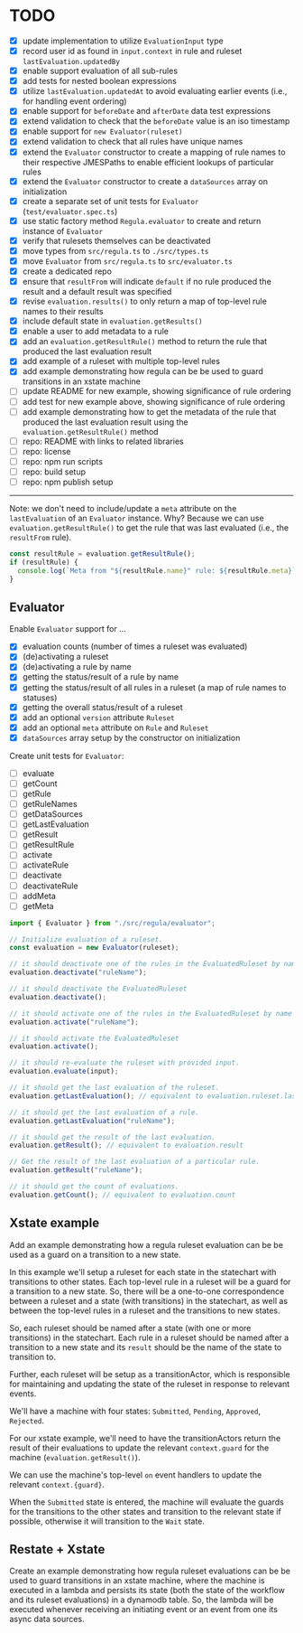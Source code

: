 # TODO

- [x] update implementation to utilize `EvaluationInput` type
- [x] record user id as found in `input.context` in rule and ruleset `lastEvaluation.updatedBy`
- [x] enable support evaluation of all sub-rules
- [x] add tests for nested boolean expressions
- [x] utilize `lastEvaluation.updatedAt` to avoid evaluating earlier events
      (i.e., for handling event ordering)
- [x] enable support for `beforeDate` and `afterDate` data test expressions
- [x] extend validation to check that the `beforeDate` value is an iso timestamp
- [x] enable support for `new Evaluator(ruleset)`
- [x] extend validation to check that all rules have unique names
- [x] extend the `Evaluator` constructor to create a mapping of rule names
      to their respective JMESPaths to enable efficient lookups of particular rules
- [x] extend the `Evaluator` constructor to create a `dataSources` array on initialization
- [x] create a separate set of unit tests for `Evaluator` (`test/evaluator.spec.ts`)
- [x] use static factory method `Regula.evaluator` to create and return instance of `Evaluator`
- [x] verify that rulesets themselves can be deactivated
- [x] move types from `src/regula.ts` to `./src/types.ts`
- [x] move `Evaluator` from `src/regula.ts` to `src/evaluator.ts`
- [x] create a dedicated repo
- [x] ensure that `resultFrom` will indicate `default` if no rule produced the result
      and a default result was specified
- [x] revise `evaluation.results()` to only return a map of top-level rule names to their results
- [x] include default state in `evaluation.getResults()`
- [x] enable a user to add metadata to a rule
- [x] add an `evaluation.getResultRule()` method to return the rule that produced the last evaluation result
- [x] add example of a ruleset with multiple top-level rules
- [x] add example demonstrating how regula can be be used to guard transitions in an xstate machine
- [ ] update README for new example, showing significance of rule ordering
- [ ] add test for new example above, showing significance of rule ordering
- [ ] add example demonstrating how to get the metadata of the rule that produced the last
      evaluation result using the `evaluation.getResultRule()` method
- [ ] repo: README with links to related libraries
- [ ] repo: license
- [ ] repo: npm run scripts
- [ ] repo: build setup
- [ ] repo: npm publish setup

---

Note: we don't need to include/update a `meta` attribute on the `lastEvaluation` of an `Evaluator` instance. Why? Because we can use `evaluation.getResultRule()` to get the rule that was last evaluated (i.e., the `resultFrom` rule).

```ts
const resultRule = evaluation.getResultRule();
if (resultRule) {
  console.log(`Meta from "${resultRule.name}" rule: ${resultRule.meta}`);
}
```

## Evaluator

Enable `Evaluator` support for ...

- [x] evaluation counts (number of times a ruleset was evaluated)
- [x] (de)activating a ruleset
- [x] (de)activating a rule by name
- [x] getting the status/result of a rule by name
- [x] getting the status/result of all rules in a ruleset (a map of rule names to statuses)
- [x] getting the overall status/result of a ruleset
- [x] add an optional `version` attribute `Ruleset`
- [x] add an optional `meta` attribute on `Rule` and `Ruleset`
- [x] `dataSources` array setup by the constructor on initialization

Create unit tests for `Evaluator`:

- [ ] evaluate
- [ ] getCount
- [ ] getRule
- [ ] getRuleNames
- [ ] getDataSources
- [ ] getLastEvaluation
- [ ] getResult
- [ ] getResultRule
- [ ] activate
- [ ] activateRule
- [ ] deactivate
- [ ] deactivateRule
- [ ] addMeta
- [ ] getMeta

```ts
import { Evaluator } from "./src/regula/evaluator";

// Initialize evaluation of a ruleset.
const evaluation = new Evaluator(ruleset);

// it should deactivate one of the rules in the EvaluatedRuleset by name
evaluation.deactivate("ruleName");

// it should deactivate the EvaluatedRuleset
evaluation.deactivate();

// it should activate one of the rules in the EvaluatedRuleset by name
evaluation.activate("ruleName");

// it should activate the EvaluatedRuleset
evaluation.activate();

// it should re-evaluate the ruleset with provided input.
evaluation.evaluate(input);

// it should get the last evaluation of the ruleset.
evaluation.getLastEvaluation(); // equivalent to evaluation.ruleset.lastEvaluation

// it should get the last evaluation of a rule.
evaluation.getLastEvaluation("ruleName");

// it should get the result of the last evaluation.
evaluation.getResult(); // equivalent to evaluation.result

// Get the result of the last evaluation of a particular rule.
evaluation.getResult("ruleName");

// it should get the count of evaluations.
evaluation.getCount(); // equivalent to evaluation.count
```

## Xstate example

Add an example demonstrating how a regula ruleset evaluation can be be used as a guard on a transition to a new state.

In this example we'll setup a ruleset for each state in the statechart with transitions to other states. Each top-level rule in a ruleset will be a guard for a transition to a new state. So, there will be a one-to-one correspondence between a ruleset and a state (with transitions) in the statechart, as well as between the top-level rules in a ruleset and the transitions to new states.

So, each ruleset should be named after a state (with one or more transitions) in the statechart. Each rule in a ruleset should be named after a transition to a new state and its `result` should be the name of the state to transition to.

Further, each ruleset will be setup as a transitionActor, which is responsible for maintaining and updating the state of the ruleset in response to relevant events.

We'll have a machine with four states: `Submitted`, `Pending`, `Approved`, `Rejected`.

For our xstate example, we'll need to have the transitionActors return the result of their evaluations to update the relevant `context.guard` for the machine (`evaluation.getResult()`).

We can use the machine's top-level `on` event handlers to update the relevant `context.{guard}`.

When the `Submitted` state is entered, the machine will evaluate the guards for the transitions to the other states and transition to the relevant state if possible, otherwise it will transition to the `Wait` state.

## Restate + Xstate

Create an example demonstrating how regula ruleset evaluations can be be used to guard transitions in an xstate machine, where the machine is executed in a lambda and persists its state (both the state of the workflow and its ruleset evaluations) in a dynamodb table. So, the lambda will be executed whenever receiving an initiating event or an event from one its async data sources.
